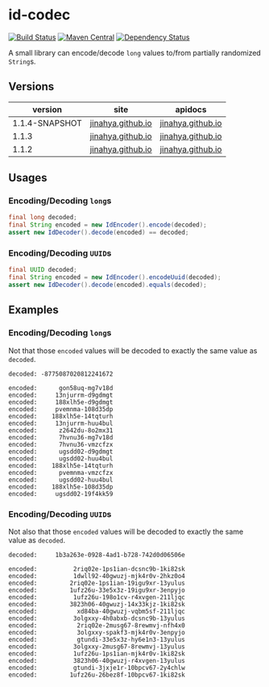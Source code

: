 id-codec
========
[![Build Status](https://travis-ci.org/jinahya/ossrh-parent.svg)](https://travis-ci.org/jinahya/ossrh-parent)
[![Maven Central](https://maven-badges.herokuapp.com/maven-central/com.github.jinahya/ossrh-parent/badge.svg)](https://maven-badges.herokuapp.com/maven-central/com.github.jinahya/ossrh-parent)
[![Dependency Status](https://www.versioneye.com/user/projects/5654390dff016c0033000eb2/badge.svg?style=flat)](https://www.versioneye.com/user/projects/5654390dff016c0033000eb2)

A small library can encode/decode `long` values to/from partially randomized `String`s.
## Versions
version|site|apidocs
-------|----|-------
1.1.4-SNAPSHOT|[jinahya.github.io](http://jinahya.github.io/id-codec/site/1.1.4-SNAPSHOT/index.html)|[jinahya.github.io](http://jinahya.github.io/id-codec/site/1.1.4-SNAPSHOT/apidocs/index.html)
1.1.3|[jinahya.github.io](http://jinahya.github.io/id-codec/site/1.1.3/index.html)|[jinahya.github.io](http://jinahya.github.io/id-codec/site/1.1.3/apidocs/index.html)
1.1.2|[jinahya.github.io](http://jinahya.github.io/id-codec/site/1.1.2/index.html)|[jinahya.github.io](http://jinahya.github.io/id-codec/site/1.1.2/apidocs/index.html)

## Usages
### Encoding/Decoding `long`s
```java
final long decoded;
final String encoded = new IdEncoder().encode(decoded);
assert new IdDecoder().decode(encoded) == decoded;
```

### Encoding/Decoding `UUID`s
```java
final UUID decoded;
final String encoded = new IdEncoder().encodeUuid(decoded);
assert new IdDecoder().decode(encoded).equals(decoded);
```
## Examples
### Encoding/Decoding `long`s
Not that those `encoded` values will be decoded to exactly the same value as `decoded`.
~~~
decoded: -8775087020812241672

encoded:      gon58uq-mg7v18d
encoded:     13njurrm-d9gdmgt
encoded:     188xlh5e-d9gdmgt
encoded:     pvemnma-108d35dp
encoded:    188xlh5e-14tqturh
encoded:     13njurrm-huu4bul
encoded:      z2642du-8o2mx31
encoded:      7hvnu36-mg7v18d
encoded:      7hvnu36-vmzcfzx
encoded:      ugsdd02-d9gdmgt
encoded:      ugsdd02-huu4bul
encoded:    188xlh5e-14tqturh
encoded:      pvemnma-vmzcfzx
encoded:      ugsdd02-huu4bul
encoded:    188xlh5e-108d35dp
encoded:     ugsdd02-19f4kk59
~~~
### Encoding/Decoding `UUID`s
Not also that those `encoded` values will be decoded to exactly the same value as `decoded`.
~~~
decoded:     1b3a263e-0928-4ad1-b728-742d0d06506e

encoded:          2riq02e-1ps1ian-dcsnc9b-1ki82sk
encoded:          1dwll92-40gwuzj-mjk4r0v-2hkz0o4
encoded:         2riq02e-1ps1ian-19igu9xr-13yulus
encoded:         1ufz26u-33e5x3z-19igu9xr-3enpyjo
encoded:          1ufz26u-198o1cv-r4xvgen-211ljqc
encoded:         3823h06-40gwuzj-14x33kjz-1ki82sk
encoded:           xd84ba-40gwuzj-vqbm5sf-211ljqc
encoded:          3olgxxy-4h0abxb-dcsnc9b-13yulus
encoded:           2riq02e-2musg67-8rewmvj-nfh4x0
encoded:           3olgxxy-spakf3-mjk4r0v-3enpyjo
encoded:           gtundi-33e5x3z-hy6e1n3-13yulus
encoded:          3olgxxy-2musg67-8rewmvj-13yulus
encoded:          1ufz26u-1ps1ian-mjk4r0v-1ki82sk
encoded:          3823h06-40gwuzj-r4xvgen-13yulus
encoded:          gtundi-3jxje1r-10bpcv67-2y4chlw
encoded:         1ufz26u-26bez8f-10bpcv67-1ki82sk
~~~
